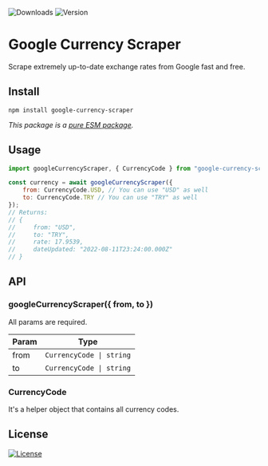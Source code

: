 ![Downloads](https://img.shields.io/npm/dm/google-currency-scraper)
![Version](https://img.shields.io/github/package-json/v/ozgurg/google-currency-scraper)

# Google Currency Scraper

Scrape extremely up-to-date exchange rates from Google fast and free.

## Install

```shell
npm install google-currency-scraper
```

_This package is a [pure ESM package](https://gist.github.com/sindresorhus/a39789f98801d908bbc7ff3ecc99d99c)._

## Usage


```javascript
import googleCurrencyScraper, { CurrencyCode } from "google-currency-scraper";

const currency = await googleCurrencyScraper({
    from: CurrencyCode.USD, // You can use "USD" as well
    to: CurrencyCode.TRY // You can use "TRY" as well
});
// Returns:
// {
//     from: "USD",
//     to: "TRY",
//     rate: 17.9539,
//     dateUpdated: "2022-08-11T23:24:00.000Z"
// }
```

## API

### googleCurrencyScraper({ from, to })

All params are required.

| Param | Type                                    |
|-------|-----------------------------------------|
| from  | <code>CurrencyCode &#124; string</code> |
| to    | <code>CurrencyCode &#124; string</code> |

### CurrencyCode

It's a helper object that contains all currency codes.

## License

[![License](https://img.shields.io/github/license/ozgurg/google-currency-scraper)](https://github.com/ozgurg/google-currency-scraper/blob/main/LICENSE)
